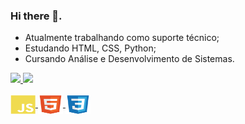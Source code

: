 ### Hi there 👋.

- Atualmente trabalhando como suporte técnico;
- Estudando HTML, CSS, Python;
- Cursando Análise e Desenvolvimento de Sistemas.

 <div>
  <a href="https://github.com/eulaapp">
  <img height="150em" src="https://github-readme-stats.vercel.app/api?username=eulaapp&show_icons=true&theme=dracula&include_all_commits=true&count_private=true"/>
  <img height="150em" src="https://github-readme-stats.vercel.app/api/top-langs/?username=eulaapp&layout=compact&langs_count=7&theme=dracula"/>
</div>
  
  <div style="display: inline_block"> <br>
  <img align="center" alt="Eula-Js" height="30" width="40" src="https://raw.githubusercontent.com/devicons/devicon/master/icons/javascript/javascript-plain.svg">
  <img align="center" alt="Eula-HTML" height="30" width="40" src="https://raw.githubusercontent.com/devicons/devicon/master/icons/html5/html5-original.svg">
  <img align="center" alt="Eula-CSS" height="30" width="40" src="https://raw.githubusercontent.com/devicons/devicon/master/icons/css3/css3-original.svg">

  
</div>


